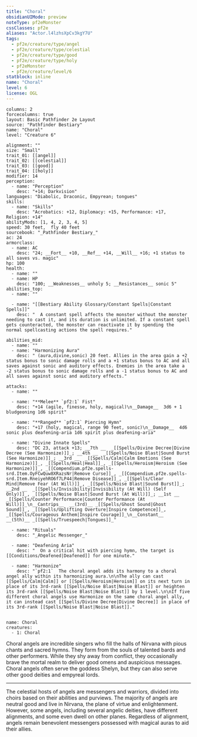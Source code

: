 ```yaml
---
title: "Choral"
obsidianUIMode: preview
noteType: pf2eMonster
cssClasses: pf2e
aliases: "Actor.l4lzhsXpCv3kgY7U" 
tags:
  - pf2e/creature/type/angel
  - pf2e/creature/type/celestial
  - pf2e/creature/type/good
  - pf2e/creature/type/holy
  - pf2eMonster
  - pf2e/creature/level/6
statblock: inline
name: "Choral"
level: 6
license: OGL
---
```


```statblock
columns: 2
forcecolumns: true
layout: Basic Pathfinder 2e Layout
source: "Pathfinder Bestiary"
name: "Choral"
level: "Creature 6"

alignment: ""
size: "Small"
trait_01: [[angel]]
trait_02: [[celestial]]
trait_03: [[good]]
trait_04: [[holy]]
modifier: 14
perception:
  - name: "Perception"
    desc: "+14; Darkvision"
languages: "Diabolic, Draconic, Empyrean; tongues"
skills:
  - name: "Skills"
    desc: "Acrobatics: +12, Diplomacy: +15, Performance: +17, Religion: +14"
abilityMods: [1, 4, 2, 3, 4, 5]
speed: 30 feet,  fly 40 feet
sourcebook: "_Pathfinder Bestiary_"
ac: 24
armorclass:
  - name: AC
    desc: "24; __Fort__ +10, __Ref__ +14, __Will__ +16; +1 status to all saves vs. magic"
hp: 100
health:
  - name: ""
  - name: HP
    desc: "100; __Weaknesses__ unholy 5; __Resistances__ sonic 5"
abilities_top:
  - name: ""

  - name: "[[Bestiary Ability Glossary/Constant Spells|Constant Spells]]"
    desc: "  A constant spell affects the monster without the monster needing to cast it, and its duration is unlimited. If a constant spell gets counteracted, the monster can reactivate it by spending the normal spellcasting actions the spell requires."

abilities_mid:
  - name: ""
  - name: "Harmonizing Aura"
    desc: " (aura,divine,sonic) 20 feet. Allies in the area gain a +2 status bonus to sonic damage rolls and a +1 status bonus to AC and all saves against sonic and auditory effects. Enemies in the area take a -2 status bonus to sonic damage rolls and a -1 status bonus to AC and all saves against sonic and auditory effects."

attacks:
  - name: ""

  - name: "**Melee** `pf2:1` Fist"
    desc: "+14 (agile, finesse, holy, magical)\n__Damage__  3d6 + 1 bludgeoning 1d6 spirit"

  - name: "**Ranged** `pf2:1` Piercing Hymn"
    desc: "+17 (holy, magical, range 90 feet, sonic)\n__Damage__  4d6 sonic plus deafening-aria 1d6 spirit plus deafening-aria"

  - name: "Divine Innate Spells"
    desc: "DC 23, attack +13; __7th __  _[[Spells/Divine Decree|Divine Decree (See Harmonize)]]_; __4th __  _[[Spells/Noise Blast|Sound Burst (See Harmonize)]]_; __3rd __  _[[Spells/Calm|Calm Emotions (See Harmonize)]]_, _[[Spells/Heal|Heal]]_, _[[Spells/Heroism|Heroism (See Harmonize)]]_, _[[Compendium.pf2e.spells-srd.Item.OyFCwQuw8XRazsNr|Remove Curse]]_, _[[Compendium.pf2e.spells-srd.Item.RneiyehRO6f7LP44|Remove Disease]]_, _[[Spells/Clear Mind|Remove Fear (At Will)]]_, _[[Spells/Noise Blast|Sound Burst]]_; __2nd __  _[[Spells/Invisibility|Invisibility (At Will) (Self Only)]]_, _[[Spells/Noise Blast|Sound Burst (At Will)]]_; __1st __  _[[Spells/Counter Performance|Counter Performance (At Will)]]_\n__Cantrips__  __(3rd)__ _[[Spells/Ghost Sound|Ghost Sound]]_, _[[Spells/Uplifting Overture|Inspire Competence]]_, _[[Spells/Courageous Anthem|Inspire Courage]]_\n__Constant__  __(5th)__ _[[Spells/Truespeech|Tongues]]_"

  - name: "Rituals"
    desc: "_Angelic Messenger_"

  - name: "Deafening Aria"
    desc: "  On a critical hit with piercing hymn, the target is [[Conditions/Deafened|Deafened]] for one minute."

  - name: "Harmonize"
    desc: "`pf2:1`  The choral angel adds its harmony to a choral angel ally within its harmonizing aura.\n\nThe ally can cast [[Spells/Calm|Calm]] or [[Spells/Heroism|Heroism]] on its next turn in place of its 3rd-rank [[Spells/Noise Blast|Noise Blast]] or heighten its 3rd-rank [[Spells/Noise Blast|Noise Blast]] by 1 level.\n\nIf five different choral angels use Harmonize on the same choral angel ally, it can instead cast [[Spells/Divine Decree|Divine Decree]] in place of its 3rd-rank [[Spells/Noise Blast|Noise Blast]]."
 
```

```encounter-table
name: Choral
creatures:
  - 1: Choral
```



Choral angels are incredible singers who fill the halls of Nirvana with pious chants and sacred hymns. They form from the souls of talented bards and other performers. While they shy away from conflict, they occasionally brave the mortal realm to deliver good omens and auspicious messages. Choral angels often serve the goddess Shelyn, but they can also serve other good deities and empyreal lords.

* * *

The celestial hosts of angels are messengers and warriors, divided into choirs based on their abilities and purviews. The majority of angels are neutral good and live in Nirvana, the plane of virtue and enlightenment. However, some angels, including several angelic deities, have different alignments, and some even dwell on other planes. Regardless of alignment, angels remain benevolent messengers possessed with magical auras to aid their allies.
